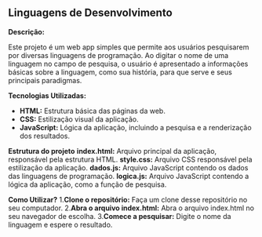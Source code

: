 ## Linguagens de Desenvolvimento ##

**Descrição:**

Este projeto é um web app simples que permite aos usuários pesquisarem por diversas linguagens de programação. Ao digitar o nome de uma linguagem no campo de pesquisa, o usuário é apresentado a informações básicas sobre a linguagem, como sua história, para que serve e seus principais paradigmas.

**Tecnologias Utilizadas:**

* **HTML:** Estrutura básica das páginas da web.
* **CSS:** Estilização visual da aplicação.
* **JavaScript:** Lógica da aplicação, incluindo a pesquisa e a renderização dos resultados.

**Estrutura do projeto**
**index.html:** Arquivo principal da aplicação, responsável pela estrutura HTML.
**style.css:** Arquivo CSS responsável pela estilização da aplicação.
**dados.js:** Arquivo JavaScript contendo os dados das linguagens de programação.
**logica.js:** Arquivo JavaScript contendo a lógica da aplicação, como a função de pesquisa.

**Como Utilizar?**
1.**Clone o repositório:** Faça um clone desse repositório no seu computador.
2.**Abra o arquivo index.html:** Abra o arquivo index.html no seu navegador de escolha.
3.**Comece a pesquisar:** Digite o nome da linguagem e espere o resultado.

